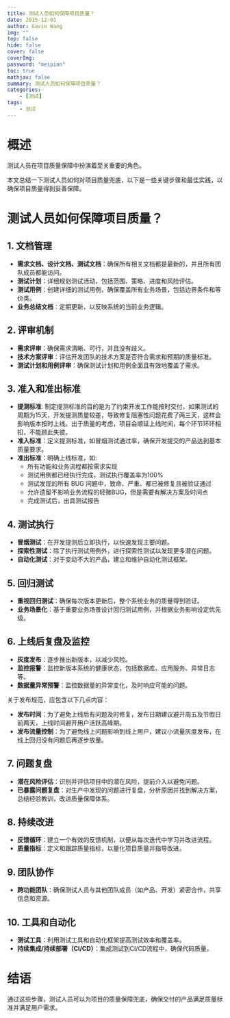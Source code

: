 ```yaml
---
title: 测试人员如何保障项目质量？
date: 2015-12-01
author: Gavin Wang
img: ""
top: false
hide: false
cover: false
coverImg:
password: "meipian"
toc: true
mathjax: false
summary: 测试人员如何保障项目质量？
categories:
    - [测试]
tags:
    - 测试
---
```



# 概述

测试人员在项目质量保障中扮演着至关重要的角色。

本文总结一下测试人员如何对项目质量兜底，以下是一些关键步骤和最佳实践，以确保项目质量得到妥善保障。

# 测试人员如何保障项目质量？

## 1. 文档管理

- **需求文档、设计文档、测试文档**：确保所有相关文档都是最新的，并且所有团队成员都能访问。
- **测试计划**：详细规划测试活动，包括范围、策略、进度和风险评估。
- **测试用例**：创建详细的测试用例，确保覆盖所有业务场景，包括边界条件和等价类。
- **业务总结文档**：定期更新，以反映系统的当前业务逻辑。

## 2. 评审机制

- **需求评审**：确保需求清晰、可行，并且没有歧义。
- **技术方案评审**：评估开发团队的技术方案是否符合需求和预期的质量标准。
- **测试计划和用例评审**：确保测试计划和用例全面且有效地覆盖了需求。

## 3. 准入和准出标准

- **提测标准**: 制定提测标准的目的是为了约束开发工作能按时交付，如果测试的周期为15天，开发提测质量较差，导致修复阻塞性问题花费了两三天，这样会影响版本按时上线。出于质量的考虑，项目会顺延上线时间，每个环节环环相扣，不能顾此失彼。
- **准入标准**：定义提测标准，如冒烟测试通过率，确保开发提交的产品达到基本质量要求。
- **准出标准**：明确上线标准，如:
  * 所有功能和业务流程都按需求实现
  * 测试用例都已经执行完成，测试执行覆盖率为100%
  * 测试发现的所有 BUG 问题中，致命、严重、都已被修复且被验证通过
  * 允许遗留不影响业务流程的轻微BUG，但是需要有解决方案及时间点
  * 完成测试后，出具测试报告

## 4. 测试执行

- **冒烟测试**：在开发提测后立即执行，以快速发现主要问题。
- **探索性测试**：除了执行测试用例外，进行探索性测试以发现更多潜在问题。
- **自动化测试**：对于变动不大的产品，建立和维护自动化测试框架。

## 5. 回归测试

- **重视回归测试**：确保每次版本更新后，整个系统业务的质量得到验证。
- **业务场景化**：基于重要业务场景设计回归测试用例，并根据业务影响设定优先级。

## 6. 上线后复盘及监控

- **灰度发布**：逐步推出新版本，以减少风险。
- **监控报警**：监控新版本系统的健康状态，包括数据库、应用服务、异常日志等。
- **数据量异常预警**：监控数据量的异常变化，及时响应可能的问题。

关于发布规范，应包含以下几点内容：

- **发布时间**：为了避免上线后有问题及时修复，发布日期建议避开周五及节假日前两天，上线时间避开用户活跃高峰期。
- **发布流量控制**：为了避免线上问题影响到线上用户，建议小流量灰度发布，在线上回归没有问题后再逐步放量。

## 7. 问题复盘

- **潜在风险评估**：识别并评估项目中的潜在风险，提前介入以避免问题。
- **已暴露问题复盘**：对生产中发现的问题进行复盘，分析原因并找到解决方案，总结经验教训，改进质量保障体系。

## 8. 持续改进

- **反馈循环**：建立一个有效的反馈机制，以便从每次迭代中学习并改进流程。
- **质量指标**：定义和跟踪质量指标，以量化项目质量并指导改进。

## 9. 团队协作

- **跨功能团队**：确保测试人员与其他团队成员（如产品、开发）紧密合作，共享信息和资源。

## 10. 工具和自动化

- **测试工具**：利用测试工具和自动化框架提高测试效率和覆盖率。
- **持续集成/持续部署（CI/CD）**：集成测试到CI/CD流程中，确保代码质量。

# 结语

通过这些步骤，测试人员可以为项目的质量保障兜底，确保交付的产品满足质量标准并满足用户需求。
